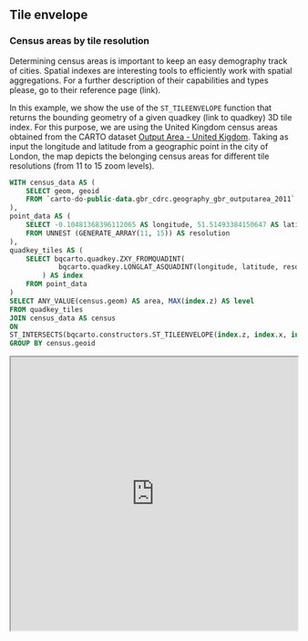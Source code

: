 ## Tile envelope

### Census areas by tile resolution

Determining census areas is important to keep an easy demography track of cities. Spatial indexes are interesting tools to efficiently work with spatial aggregations. For a further description of their capabilities and types please, go to their reference page (link).

In this example, we show the use of the `ST_TILEENVELOPE` function that returns the bounding geometry of a given quadkey (link to quadkey) 3D tile index. For this purpose, we are using the United Kingdom census areas obtained from the CARTO dataset [Output Area - United Kigdom](https://carto.com/spatial-data-catalog/browser/geography/drd_output_area_73f0b4a3/). Taking as input the longitude and latitude from a geographic point in the city of London, the map depicts the belonging census areas for different tile resolutions (from 11 to 15 zoom levels).

```sql
WITH census_data AS (
    SELECT geom, geoid
    FROM `carto-do-public-data.gbr_cdrc.geography_gbr_outputarea_2011`
),
point_data AS (
    SELECT -0.10481368396112065 AS longitude, 51.51493384150647 AS latitude, resolution
    FROM UNNEST (GENERATE_ARRAY(11, 15)) AS resolution
),
quadkey_tiles AS (
    SELECT bqcarto.quadkey.ZXY_FROMQUADINT(
            bqcarto.quadkey.LONGLAT_ASQUADINT(longitude, latitude, resolution)
        ) AS index
    FROM point_data
)
SELECT ANY_VALUE(census.geom) AS area, MAX(index.z) AS level
FROM quadkey_tiles
JOIN census_data AS census
ON 
ST_INTERSECTS(bqcarto.constructors.ST_TILEENVELOPE(index.z, index.x, index.y), census.geom)
GROUP BY census.geoid
```

<iframe height=480px width=100% style='margin-bottom:20px' src="https://team.carto.com/u/agraciano/builder/2febc1c3-e3b6-45e1-ab11-9e6dd910a601/layers#/" title="Census areas intersected by the tile envelopes."></iframe>

